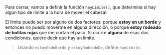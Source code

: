 Para cerrar, vamos a definir la función `hayLimite()`, que determina si hay algún tipo de límite a la hora de mover el cabezal.

El límite puede ser por alguno de dos factores: porque **estoy en un borde** y entonces no puedo moverme en alguna dirección, o porque **estoy rodeado de bolitas rojas** que me cortan el paso. Si ocurre **alguna** de esas dos condiciones, quiere decir que hay un límite.

> Usando `estoyEnUnBorde` y `estoyRodeadoDe`, define `hayLimite`.
